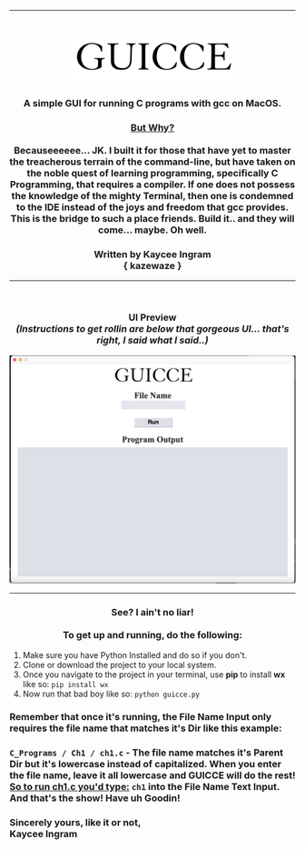 <hr />
<h1 align="center"><img src="./assets/GUICCE.png"></h1>

<h3 align="center">A simple GUI for running C programs with gcc on MacOS.</h3>
<h3 align="center"><span style="text-decoration: underline;"><strong>But Why?</strong></span><br/><br/>
Becauseeeeee... JK. I built it for those that have yet to master the treacherous terrain of the command-line, but have taken on the noble quest of learning programming, specifically C Programming, that requires a compiler. If one does not possess the knowledge of the mighty Terminal, then one is condemned to the IDE instead of the joys and freedom that gcc provides. This is the bridge to such a place friends. Build it.. and they will come... maybe. Oh well.
</h3>
<h3 align="center">
  Written by Kaycee Ingram <br/>
  { kazewaze }
</h3>

<hr/>
<br/>

<h3 align="center">UI Preview<br/><em>(Instructions to get rollin are below that gorgeous UI... that's right, I said what I said..)</em></h3>
<div align=center>
  <img src="./assets/preview.png">
</div>
<hr/>
<h3 align=center>See? I ain't no liar!<br /><br/>To get up and running, do the following:</h3>
<ol>
  <li>Make sure you have Python Installed and do so if you don't.</li>
  <li>Clone or download the project to your local system.</li>
  <li>Once you navigate to the project in your terminal, use <strong>pip</strong> to install <strong>wx</strong> like so: <code>pip install wx</code></li>
  <li>Now run that bad boy like so: <code>python guicce.py</code></li>
</ol>

<h3>Remember that once it's running, the File Name Input only requires the <strong>file name</strong> that matches it's Dir like this example:</h3>

<h3><code>C_Programs / Ch1 / ch1.c</code> - The file name matches it's Parent Dir but it's lowercase instead of capitalized. When you enter the file name, leave it all lowercase and GUICCE will do the rest! <strong><span style="text-decoration: underline;">So to run ch1.c you'd type:</span><strong> <code>ch1</code> into the File Name Text Input. And that's the show! Have uh Goodin!</h3>

<h3>Sincerely yours, like it or not,<br/>Kaycee Ingram</h3>